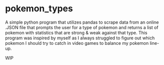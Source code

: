 # pokemon_types

A simple python program that utilizes pandas to scrape data from an online .JSON file that prompts the user for a type of pokemon and returns a list of pokemon with statistics that are strong & weak against that type. This program was inspired by myself as I always struggled to figure out which pokemon I should try to catch in video games to balance my pokemon line-up. 

WIP
